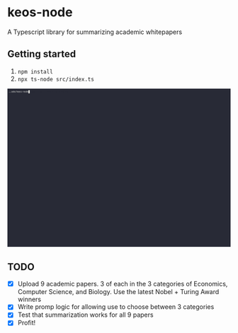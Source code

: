 # keos-node

A Typescript library for summarizing academic whitepapers

## Getting started

1. `npm install`
2. `npx ts-node src/index.ts`

![CLI Example](./gifs/keos.gif)

## TODO

- [x] Upload 9 academic papers. 3 of each in the 3 categories of Economics, Computer Science, and Biology. Use the latest Nobel + Turing Award winners
- [x] Write promp logic for allowing use to choose between 3 categories
- [x] Test that summarization works for all 9 papers
- [x] Profit!
